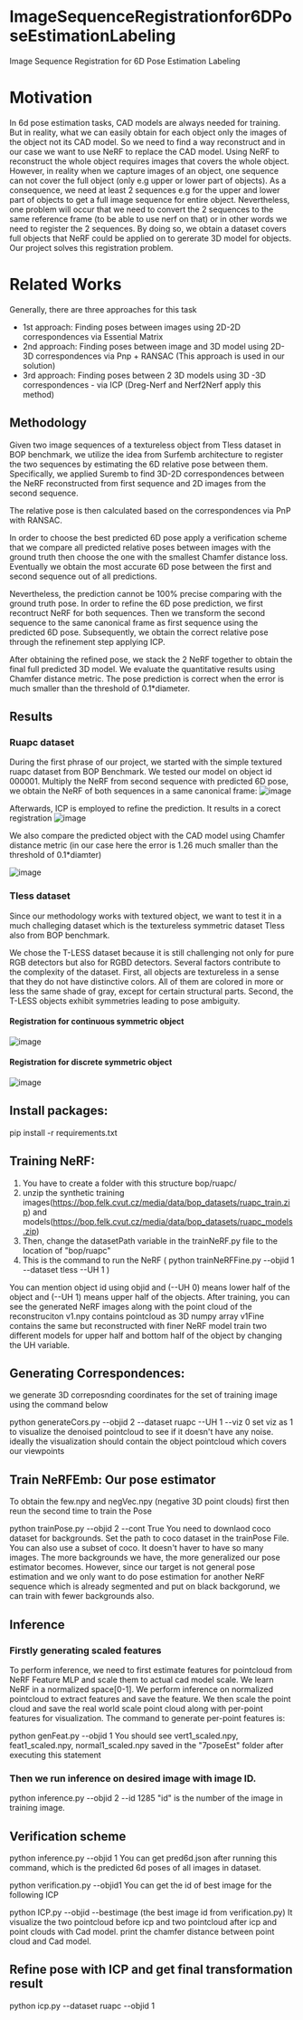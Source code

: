 # ImageSequenceRegistrationfor6DPoseEstimationLabeling
Image Sequence Registration for 6D Pose Estimation Labeling
# Motivation
In 6d pose estimation tasks, CAD models are always needed for training. But in reality, what we can easily obtain for each object only the images of the object not its CAD model. So we need to find a way reconstruct and in our case we want to use NeRF to replace the CAD model. Using NeRF to reconstruct the whole object requires  images that covers the whole object. However, in reality when we capture images of an object, one sequence can not cover the full object (only e.g upper or lower part of objects). As a consequence, we need at least 2 sequences e.g for the upper and lower part of objects to get a full image sequence for entire object. Nevertheless, one problem will occur that we need to convert the 2 sequences to the same reference frame (to be able to use nerf on that) or in other words we need to register the 2 sequences. By doing so, we obtain a dataset covers full objects that NeRF could be applied on to gererate 3D model for objects. Our project solves this registration problem.
# Related Works
Generally, there are three approaches for this task
* 1st approach: Finding poses between images using 2D-2D correspondences via Essential Matrix
*  2nd approach: Finding poses between image and 3D model using 2D-3D correspondences via Pnp + RANSAC (This approach is used in our solution)
* 3rd approach: Finding poses between 2 3D models using 3D -3D correspondences - via ICP (Dreg-Nerf and Nerf2Nerf apply this method)

## Methodology
Given two image sequences of a textureless object from Tless dataset in BOP benchmark, we utilize the idea from Surfemb architecture to register the two sequences by estimating the 6D relative pose between them. Specifically, we applied Suremb to find 3D-2D correspondences
between the NeRF reconstructed from first sequence and 2D images from the second sequence.

The relative pose is then calculated based on the correspondences via PnP with RANSAC.

In order to choose the best predicted 6D pose apply a verification scheme that we compare all predicted relative poses between images with the ground truth then choose the one with the smallest Chamfer distance loss. Eventually we obtain the most accurate 6D pose between the first and second sequence out of all predictions. 

Nevertheless, the prediction cannot be 100% precise comparing with the ground truth pose. In order to refine the 6D pose prediction, we first recontruct NeRF for both sequences. Then we transform the second sequence to the same canonical frame as first sequence using the predicted 6D pose. Subsequently, we obtain the correct relative pose through the refinement step applying ICP.

After obtaining the refined pose, we stack the 2 NeRF together to obtain the final full predicted 3D model. We evaluate the quantitative results using Chamfer distance metric. The pose prediction is correct when the error is much smaller than the threshold of 0.1*diameter.
## Results
### Ruapc dataset
During the first phrase of our project, we started with the simple textured ruapc dataset from BOP Benchmark. 
We tested our model on object id 000001. Multiply the NeRF from second sequence with predicted 6D pose, we obtain the NeRF of both sequences in a same canonical frame:
![image](https://github.com/Kudo510/ImageSequenceRegistrationfor6DPoseEstimationLabeling/assets/68633914/ada8e112-6bd2-43e7-85f9-007fd3681569)

Afterwards, ICP is employed to refine the prediction. It results in a corect registration
![image](https://github.com/Kudo510/ImageSequenceRegistrationfor6DPoseEstimationLabeling/assets/68633914/c58c12c7-b26a-482b-8690-8913259d8286)

We also compare the predicted object with the CAD model using Chamfer distance metric (in our case here the error is 1.26 much smaller than the threshold of 0.1*diamter)

![image](https://github.com/Kudo510/ImageSequenceRegistrationfor6DPoseEstimationLabeling/assets/68633914/0dff6c47-a77f-4850-9546-ed41fe0aa084)

### Tless dataset
Since our methodology works with textured object, we want to test it in a much challeging dataset which is the textureless symmetric dataset Tless also from BOP benchmark. 

We chose the T-LESS dataset
because it is still challenging not only for pure RGB detectors but also for RGBD
detectors. Several factors contribute to the complexity of the dataset. First, all
objects are textureless in a sense that they do not have distinctive colors. All
of them are colored in more or less the same shade of gray, except for certain
structural parts. Second, the T-LESS
objects exhibit symmetries leading to pose ambiguity.
#### Registration for continuous symmetric object
![image](https://github.com/Kudo510/ImageSequenceRegistrationfor6DPoseEstimationLabeling/assets/68633914/36e1fc8e-b774-4097-b22d-dc188f6c7889)
#### Registration for discrete symmetric object
![image](https://github.com/Kudo510/ImageSequenceRegistrationfor6DPoseEstimationLabeling/assets/68633914/efd7dd8b-bce3-4f0a-81b3-c719dc943441)

## Install packages:
pip install -r requirements.txt
## Training NeRF:
1. You have to create a folder with this structure bop/ruapc/
2. unzip the synthetic training images(https://bop.felk.cvut.cz/media/data/bop_datasets/ruapc_train.zip) and models(https://bop.felk.cvut.cz/media/data/bop_datasets/ruapc_models.zip)
3. Then, change the datasetPath variable in the trainNeRF.py file to the location of "bop/ruapc"
4. This is the command to run the NeRF 
( python trainNeRFFine.py --objid 1 --dataset tless --UH 1 )

You can mention object id using objid and (--UH 0) means lower half of the object and (--UH 1) means upper half of the objects. After training, you can see the generated NeRF images along with the point cloud of the reconstruciton
v1.npy contains pointcloud as 3D numpy array
v1Fine contains the same but reconstructed with finer NeRF model
train two different models for upper half and bottom half of the object by changing the UH variable.

## Generating Correspondences:
we generate 3D correposnding coordinates for the set of training image using the command below

python generateCors.py --objid 2 --dataset ruapc --UH 1 --viz 0
set viz as 1 to visualize the denoised pointcloud to see if it doesn't have any noise. ideally the visualization should contain the object pointcloud which covers our viewpoints

## Train NeRFEmb: Our pose estimator

To obtain the few.npy and negVec.npy (negative 3D point clouds) first then reun the second time to train the Pose

python trainPose.py --objid 2 --cont True
You need to downlaod coco dataset for backgrounds. Set the path to coco dataset in the trainPose File. You can also use a subset of coco. It doesn't haver to have so many images.
The more backgrounds we have, the more generalized our pose estimator becomes.
However, since our target is not general pose estimation and we only want to do pose estimation for another NeRF sequence which is already segmented and put on black backgorund,
we can train with fewer backgrounds also.

## Inference
### Firstly generating scaled features
To perform inference, we need to first estimate features for pointcloud from NeRF Feature MLP and scale them to actual cad model scale. We learn NeRF in a normalized space[0-1]. We perform inference on normalized pointcloud to extract features and save the feature. We then scale the point cloud and save the real world scale point cloud along with per-point features for visualization.
The command to generate per-point features is:

python genFeat.py --objid 1
You should see vert1_scaled.npy, feat1_scaled.npy, normal1_scaled.npy saved in the "7poseEst" folder after executing this statement

### Then we run inference on desired image with image ID.

python inference.py --objid 2 --id 1285
"id" is the number of the image in training image.

## Verification scheme
python inference.py  --objid 1 
You can get pred6d.json after running this command, which is the predicted 6d poses of all images in dataset.

python verification.py --objid1
You can get the id of best image for the following ICP

python ICP.py --objid --bestimage (the best image id from verification.py)
It visualize the two pointcloud before icp and two pointcloud after icp and point clouds with Cad model. print the chamfer distance between point cloud and Cad model.

## Refine pose with ICP and get final transformation result
python icp.py --dataset ruapc --objid 1 


